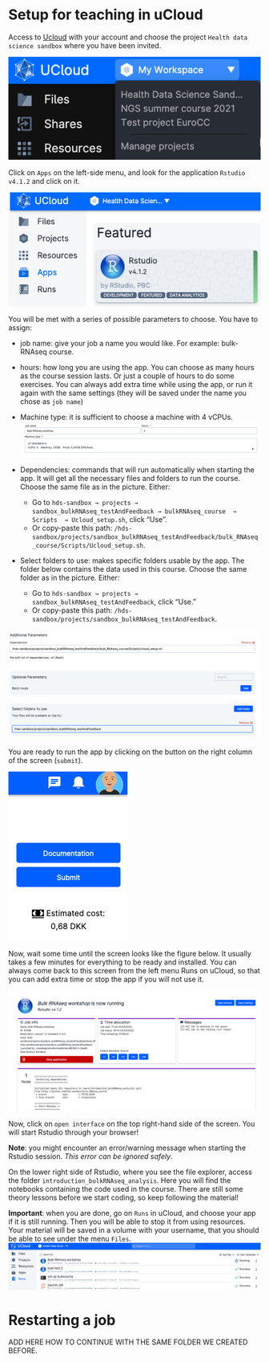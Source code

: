 # Setup for teaching in uCloud

Access to [Ucloud](https://cloud.sdu.dk) with your account and choose the project `Health data science sandbox` where you have been invited.

![](./img/02_setup/chooseProject.png)

Click on `Apps` on the left-side menu, and look for the application `Rstudio v4.1.2` and click on it.

![](./img/02_setup/chooseRstudio.png)

You will be met with a series of possible parameters to choose. You have to assign:

- job name: give your job a name you would like. For example: bulk-RNAseq course.
- hours: how long you are using the app. You can choose as many hours as the course session lasts. Or just a couple of hours to do some exercises. You can always add extra time while using the app, or run it again with the same settings (they will be saved under the name you chose as `job name`)
- Machine type: it is sufficient to choose a machine with 4 vCPUs.
![](./img/02_setup/chooseCPU.png)

- Dependencies: commands that will run automatically when starting the app. It will get all the necessary files and folders to run the course. 
  Choose the same file as in the picture. Either:
  * Go to `hds-sandbox → projects → sandbox_bulkRNAseq_testAndFeedback → bulkRNAseq_course  → Scripts  → Ucloud_setup.sh`, click “Use”. 
  * Or copy-paste this path: `/hds-sandbox/projects/sandbox_bulkRNAseq_testAndFeedback/bulk_RNAseq_course/Scripts/Ucloud_setup.sh`.

- Select folders to use: makes specific folders usable by the app.  The folder below contains the data used in this course.
  Choose the same folder as in the picture. Either:
  * Go to `hds-sandbox → projects → sandbox_bulkRNAseq_testAndFeedback`, click “Use.”
  * Or copy-paste this path: `/hds-sandbox/projects/sandbox_bulkRNAseq_testAndFeedback`.

![](./img/02_setup/chooseOptional.png)

You are ready to run the app by clicking on the button on the right column of the screen (`submit`).

![](./img/02_setup/submit.png)

Now, wait some time until the screen looks like the figure below. It usually takes a few minutes for everything to be ready and installed. You can always come back to this screen from the left menu Runs on uCloud, so that you can add extra time or stop the app if you will not use it.

![](./img/02_setup/startapp.png)

Now, click on `open interface` on the top right-hand side of the screen. You will start Rstudio through your browser!

**Note**: you might encounter an error/warning message when starting the Rstudio session. *This error can be ignored safely*.

On the lower right side of Rstudio, where you see the file explorer, access the folder `introduction_bulkRNAseq_analysis`. Here you will find the notebooks containing the code used in the course. There are still some theory lessons before we start coding, so keep following the material!

**Important**: when you are done, go on `Runs` in uCloud, and choose your app if it is still running. Then you will be able to stop it from using resources. Your material will be saved in a volume with your username, that you should be able to see under the menu `Files`.
![](./img/02_setup/stop.png)

# Restarting a job

ADD HERE HOW TO CONTINUE WITH THE SAME FOLDER WE CREATED BEFORE.
